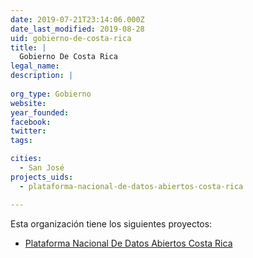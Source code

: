 ```yaml
---
date: 2019-07-21T23:14:06.000Z
date_last_modified: 2019-08-28
uid: gobierno-de-costa-rica
title: |
  Gobierno De Costa Rica
legal_name: 
description: |
  
org_type: Gobierno
website: 
year_founded: 
facebook: 
twitter: 
tags:

cities: 
  - San José
projects_uids:
  - plataforma-nacional-de-datos-abiertos-costa-rica

---
```


Esta organización tiene los siguientes proyectos:

- [Plataforma Nacional De Datos Abiertos Costa Rica](/proyectos/plataforma-nacional-de-datos-abiertos-costa-rica)
